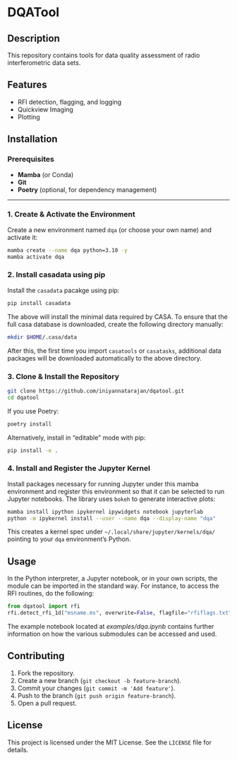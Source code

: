# DQATool

## Description
This repository contains tools for data quality assessment of radio interferometric data sets.

## Features
- RFI detection, flagging, and logging
- Quickview Imaging
- Plotting

## Installation

### Prerequisites

- **Mamba** (or Conda)  
- **Git**  
- **Poetry** (optional, for dependency management)

---

### 1. Create & Activate the Environment

Create a new environment named `dqa` (or choose your own name) and activate it:

```bash
mamba create --name dqa python=3.10 -y
mamba activate dqa
```

### 2. Install casadata using pip

Install the `casadata` pacakge using pip:

```bash
pip install casadata
```
The above will install the minimal data required by CASA. To ensure that the full casa database is downloaded, create the following directory manually:

```bash
mkdir $HOME/.casa/data
```
After this, the first time you import `casatools` or `casatasks`, additional data packages will be downloaded automatically to the above directory.

### 3. Clone & Install the Repository

```bash
git clone https://github.com/iniyannatarajan/dqatool.git
cd dqatool
```

If you use Poetry:

```bash
poetry install
```

Alternatively, install in “editable” mode with pip:

```bash
pip install -e .
```

### 4. Install and Register the Jupyter Kernel

Install packages necessary for running Jupyter under this mamba environment and register this environment so that it can be selected to run Jupyter notebooks. The library uses `bokeh` to generate interactive plots:

```bash
mamba install ipython ipykernel ipywidgets notebook jupyterlab
python -m ipykernel install --user --name dqa --display-name "dqa"
```

This creates a kernel spec under `~/.local/share/jupyter/kernels/dqa/` pointing to your `dqa` environment’s Python.

## Usage
In the Python interpreter, a Jupyter notebook, or in your own scripts, the module can be imported in the standard way. For instance, to access
the RFI routines, do the following:

```python
from dqatool import rfi
rfi.detect_rfi_1d("msname.ms", overwrite=False, flagfile="rfiflags.txt")
```

The example notebook located at *examples/dqa.ipynb* contains further information on how the various submodules can be accessed and used.

## Contributing
1. Fork the repository.
2. Create a new branch (`git checkout -b feature-branch`).
3. Commit your changes (`git commit -m 'Add feature'`).
4. Push to the branch (`git push origin feature-branch`).
5. Open a pull request.

## License
This project is licensed under the MIT License. See the `LICENSE` file for details.
